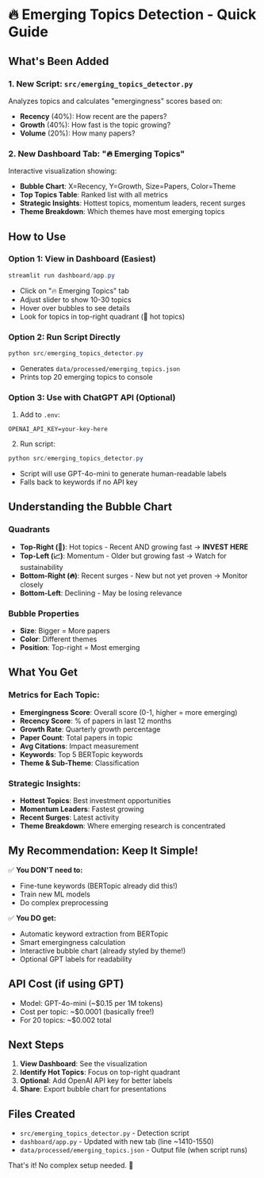 # 🔥 Emerging Topics Detection - Quick Guide

## What's Been Added

### 1. **New Script: `src/emerging_topics_detector.py`**
Analyzes topics and calculates "emergingness" scores based on:
- **Recency** (40%): How recent are the papers?
- **Growth** (40%): How fast is the topic growing?
- **Volume** (20%): How many papers?

### 2. **New Dashboard Tab: "🔥 Emerging Topics"**
Interactive visualization showing:
- **Bubble Chart**: X=Recency, Y=Growth, Size=Papers, Color=Theme
- **Top Topics Table**: Ranked list with all metrics
- **Strategic Insights**: Hottest topics, momentum leaders, recent surges
- **Theme Breakdown**: Which themes have most emerging topics

## How to Use

### Option 1: View in Dashboard (Easiest)
```powershell
streamlit run dashboard/app.py
```
- Click on "🔥 Emerging Topics" tab
- Adjust slider to show 10-30 topics
- Hover over bubbles to see details
- Look for topics in top-right quadrant (🌟 hot topics)

### Option 2: Run Script Directly
```powershell
python src/emerging_topics_detector.py
```
- Generates `data/processed/emerging_topics.json`
- Prints top 20 emerging topics to console

### Option 3: Use with ChatGPT API (Optional)
1. Add to `.env`:
```
OPENAI_API_KEY=your-key-here
```

2. Run script:
```powershell
python src/emerging_topics_detector.py
```
- Script will use GPT-4o-mini to generate human-readable labels
- Falls back to keywords if no API key

## Understanding the Bubble Chart

### Quadrants
- **Top-Right (🌟)**: Hot topics - Recent AND growing fast → **INVEST HERE**
- **Top-Left (📈)**: Momentum - Older but growing fast → Watch for sustainability
- **Bottom-Right (🔥)**: Recent surges - New but not yet proven → Monitor closely
- **Bottom-Left**: Declining - May be losing relevance

### Bubble Properties
- **Size**: Bigger = More papers
- **Color**: Different themes
- **Position**: Top-right = Most emerging

## What You Get

### Metrics for Each Topic:
- **Emergingness Score**: Overall score (0-1, higher = more emerging)
- **Recency Score**: % of papers in last 12 months
- **Growth Rate**: Quarterly growth percentage
- **Paper Count**: Total papers in topic
- **Avg Citations**: Impact measurement
- **Keywords**: Top 5 BERTopic keywords
- **Theme & Sub-Theme**: Classification

### Strategic Insights:
- **Hottest Topics**: Best investment opportunities
- **Momentum Leaders**: Fastest growing
- **Recent Surges**: Latest activity
- **Theme Breakdown**: Where emerging research is concentrated

## My Recommendation: Keep It Simple!

✅ **You DON'T need to:**
- Fine-tune keywords (BERTopic already did this!)
- Train new ML models
- Do complex preprocessing

✅ **You DO get:**
- Automatic keyword extraction from BERTopic
- Smart emergingness calculation
- Interactive bubble chart (already styled by theme!)
- Optional GPT labels for readability

## API Cost (if using GPT)
- Model: GPT-4o-mini (~$0.15 per 1M tokens)
- Cost per topic: ~$0.0001 (basically free!)
- For 20 topics: ~$0.002 total

## Next Steps

1. **View Dashboard**: See the visualization
2. **Identify Hot Topics**: Focus on top-right quadrant
3. **Optional**: Add OpenAI API key for better labels
4. **Share**: Export bubble chart for presentations

## Files Created
- `src/emerging_topics_detector.py` - Detection script
- `dashboard/app.py` - Updated with new tab (line ~1410-1550)
- `data/processed/emerging_topics.json` - Output file (when script runs)

That's it! No complex setup needed. 🎉
